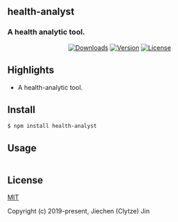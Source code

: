 ## health-analyst
### A health analytic tool.

<p align="center">
  <a href="https://npmcharts.com/compare/health-analyst?minimal=true"><img src="https://img.shields.io/npm/dm/health-analyst.svg" alt="Downloads"></a>
  <a href="https://www.npmjs.com/package/health-analyst"><img src="https://img.shields.io/npm/v/health-analyst.svg" alt="Version"></a>
  <a href="https://www.npmjs.com/package/health-analyst"><img src="https://img.shields.io/npm/l/health-analyst.svg" alt="License"></a>
</p>

## Highlights

- A health-analytic tool.

## Install

```console
$ npm install health-analyst
```

## Usage

```js
```

## License

[MIT](http://opensource.org/licenses/MIT)

Copyright (c) 2019-present, Jiechen (Clytze) Jin

